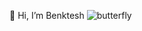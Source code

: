 👋 Hi, I’m Benktesh
![butterfly](https://github.com/benktesh7/benktesh7/assets/131708006/6a146912-7a66-47a1-b86e-92b18ac18702)


<!---
benktesh7/benktesh7 is a ✨ special ✨ repository because its `README.md` (this file) appears on your GitHub profile.
You can click the Preview link to take a look at your changes.
--->
